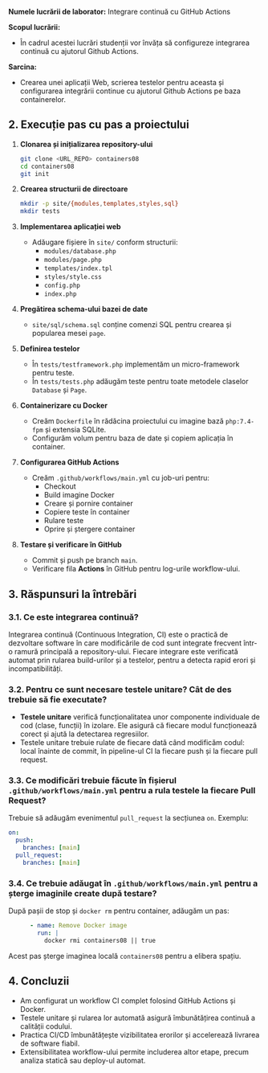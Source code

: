 **Numele lucrării de laborator:** Integrare continuă cu GitHub Actions

**Scopul lucrării:**
- În cadrul acestei lucrări studenții vor învăța să configureze integrarea continuă cu ajutorul Github Actions.

**Sarcina:**
- Crearea unei aplicații Web, scrierea testelor pentru aceasta și configurarea integrării continue cu ajutorul Github Actions pe baza containerelor.



## 2. Execuție pas cu pas a proiectului

1. **Clonarea și inițializarea repository-ului**
   ```bash
   git clone <URL_REPO> containers08
   cd containers08
   git init
   ```

2. **Crearea structurii de directoare**
   ```bash
   mkdir -p site/{modules,templates,styles,sql}
   mkdir tests
   ```

3. **Implementarea aplicației web**
   - Adăugare fișiere în `site/` conform structurii:
     - `modules/database.php`
     - `modules/page.php`
     - `templates/index.tpl`
     - `styles/style.css`
     - `config.php`
     - `index.php`

4. **Pregătirea schema-ului bazei de date**
   - `site/sql/schema.sql` conține comenzi SQL pentru crearea și popularea mesei `page`.

5. **Definirea testelor**
   - În `tests/testframework.php` implementăm un micro-framework pentru teste.
   - În `tests/tests.php` adăugăm teste pentru toate metodele claselor `Database` și `Page`.

6. **Containerizare cu Docker**
   - Creăm `Dockerfile` în rădăcina proiectului cu imagine bază `php:7.4-fpm` și extensia SQLite.
   - Configurăm volum pentru baza de date și copiem aplicația în container.

7. **Configurarea GitHub Actions**
   - Creăm `.github/workflows/main.yml` cu job-uri pentru:
     - Checkout
     - Build imagine Docker
     - Creare și pornire container
     - Copiere teste în container
     - Rulare teste
     - Oprire și ștergere container

8. **Testare și verificare în GitHub**
   - Commit și push pe branch `main`.
   - Verificare fila **Actions** în GitHub pentru log-urile workflow-ului.

## 3. Răspunsuri la întrebări

### 3.1. Ce este integrarea continuă?
Integrarea continuă (Continuous Integration, CI) este o practică de dezvoltare software în care modificările de cod sunt integrate frecvent într-o ramură principală a repository-ului. Fiecare integrare este verificată automat prin rularea build-urilor și a testelor, pentru a detecta rapid erori și incompatibilități.

### 3.2. Pentru ce sunt necesare testele unitare? Cât de des trebuie să fie executate?
- **Testele unitare** verifică funcționalitatea unor componente individuale de cod (clase, funcții) în izolare. Ele asigură că fiecare modul funcționează corect și ajută la detectarea regresiilor.
- Testele unitare trebuie rulate de fiecare dată când modificăm codul: local înainte de commit, în pipeline-ul CI la fiecare push și la fiecare pull request.

### 3.3. Ce modificări trebuie făcute în fișierul `.github/workflows/main.yml` pentru a rula testele la fiecare Pull Request?
Trebuie să adăugăm evenimentul `pull_request` la secțiunea `on`. Exemplu:
```yaml
on:
  push:
    branches: [main]
  pull_request:
    branches: [main]
```

### 3.4. Ce trebuie adăugat în `.github/workflows/main.yml` pentru a șterge imaginile create după testare?
După pașii de stop și `docker rm` pentru container, adăugăm un pas:
```yaml
      - name: Remove Docker image
        run: |
          docker rmi containers08 || true
```
Acest pas șterge imaginea locală `containers08` pentru a elibera spațiu.

## 4. Concluzii

- Am configurat un workflow CI complet folosind GitHub Actions și Docker.
- Testele unitare și rularea lor automată asigură îmbunătățirea continuă a calității codului.
- Practica CI/CD îmbunătățește vizibilitatea erorilor și accelerează livrarea de software fiabil.
- Extensibilitatea workflow-ului permite includerea altor etape, precum analiza statică sau deploy-ul automat.

